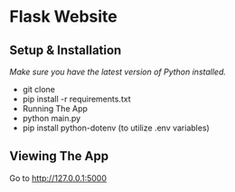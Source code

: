# **Flask Website**
## **Setup & Installation**

*Make sure you have the latest version of Python installed.*

- git clone <repo-url>
- pip install -r requirements.txt
- Running The App
- python main.py
- pip install python-dotenv (to utilize .env variables) 

## **Viewing The App**
Go to http://127.0.0.1:5000
